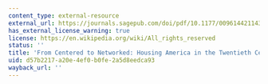 ```yaml
---
content_type: external-resource
external_url: https://journals.sagepub.com/doi/pdf/10.1177/0096144211432285
has_external_license_warning: true
license: https://en.wikipedia.org/wiki/All_rights_reserved
status: ''
title: 'From Centered to Networked: Housing America in the Twentieth Century'
uid: d57b2217-a20e-4ef0-b0fe-2a5d8eedca93
wayback_url: ''
---
```

